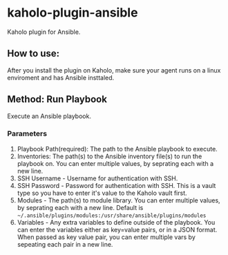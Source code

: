 # kaholo-plugin-ansible
Kaholo plugin for Ansible.

## How to use:
After you install the plugin on Kaholo,
make sure your agent runs on a linux enviroment and has Ansible insttaled.

## Method: Run Playbook
Execute an Ansible playbook. 

### Parameters
1) Playbook Path(required): The path to the Ansible playbook to execute.
2) Inventories: The path(s) to the Ansible inventory file(s) to run the playbook on. You can enter multiple values, by seprating each
    with a new line.
3) SSH Username - Username for authentication with SSH.
4) SSH Password - Password for authentication with SSH. This is a vault type so you have to enter it's value to the Kaholo vault first.
5) Modules - The path(s) to module library. You can enter multiple values, by seprating each with a new line.
    Default is `~/.ansible/plugins/modules:/usr/share/ansible/plugins/modules`
6) Variables - Any extra variables to define outside of the playbook. You can enter the variables either as key=value pairs, or 
    in a JSON format. When passed as key value pair, you can enter multiple vars by sepeating each pair in a new line.